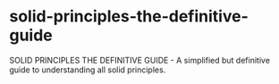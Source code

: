 # solid-principles-the-definitive-guide
SOLID PRINCIPLES THE DEFINITIVE GUIDE - A simplified but definitive guide to understanding all solid principles.
